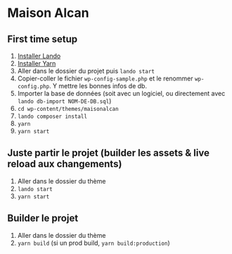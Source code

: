 # Maison Alcan

## First time setup
1. [Installer Lando](https://github.com/lando/lando/releases)
2. [Installer Yarn](https://yarnpkg.com/lang/en/docs/cli/install/)
3. Aller dans le dossier du projet puis `lando start`
4. Copier-coller le fichier `wp-config-sample.php` et le renommer `wp-config.php`. Y mettre les bonnes infos de db.
5. Importer la base de données (soit avec un logiciel, ou directement avec `lando db-import NOM-DE-DB.sql`)
6. `cd wp-content/themes/maisonalcan`
7. `lando composer install`
8. `yarn`
9. `yarn start`

## Juste partir le projet (builder les assets & live reload aux changements)
1. Aller dans le dossier du thème
2. `lando start`
3. `yarn start`

## Builder le projet
1. Aller dans le dossier du thème
2. `yarn build` (si un prod build, `yarn build:production`)